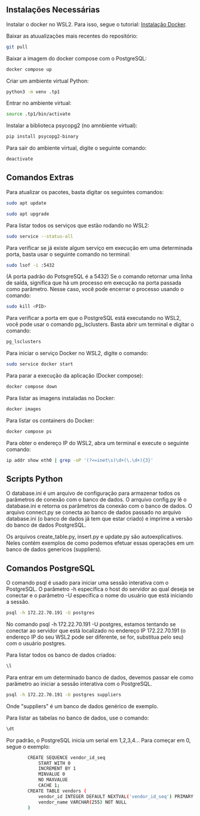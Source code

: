 ## Instalações Necessárias

Instalar o docker no WSL2. Para isso, segue o tutorial: [Instalação Docker](https://gitlab.com/paulonellessen/docker-saas/-/wikis/Instalando%20o%20Docker/Ubuntu).

Baixar as atuualizações mais recentes do repositório:

```sh
git pull
````

Baixar a imagem do docker compose com o PostgreSQL:

```sh
docker compose up
```

Criar um ambiente virtual Python:

```sh
python3 -m venv .tp1
```

Entrar no ambiente virtual:

```sh
source .tp1/bin/activate
```

Instalar a biblioteca psycopg2 (no amnbiente virtual):

```sh
pip install psycopg2-binary
```

Para sair do ambiente virtual, digite o seguinte comando:

```sh
deactivate
```

## Comandos Extras

Para atualizar os pacotes, basta digitar os seguintes comandos:

```sh
sudo apt update
```

```sh
sudo apt upgrade
```

Para listar todos os serviços que estão rodando no WSL2:

```sh
sudo service --status-all
```

Para verificar se já existe algum serviço em execução em uma determinada porta, basta usar o seguinte comando no terminal:

```sh
sudo lsof -i :5432
```

(A porta padrão do PotsgreSQL é a 5432)
Se o comando retornar uma linha de saída, significa que há um processo em execução na porta passada como parâmetro. Nesse caso, você pode encerrar o processo usando o comando:

```sh
sudo kill <PID>
```

Para verificar a porta em que o PostgreSQL está executando no WSL2, você pode usar o comando pg_lsclusters. Basta abrir um terminal e digitar o comando:

```sh
pg_lsclusters
```

Para iniciar o serviço Docker no WSL2, digite o comando:

```sh
sudo service docker start
```

Para parar a execução da aplicação (Docker compose):

```sh
docker compose down
```
Para listar as imagens instaladas no Docker:

```sh
docker images
```

Para listar os containers do Docker:

```sh
docker compose ps
```

Para obter o endereço IP do WSL2, abra um terminal e execute o seguinte comando:

```sh
ip addr show eth0 | grep -oP '(?<=inet\s)\d+(\.\d+){3}'
```

## Scripts Python

O database.ini é um arquivo de configuração para armazenar todos os parâmetros de conexão com o banco de dados.
O arrquivo config.py lê o database.ini e retorna os parâmetros da conexão com o banco de dados.
O arquivo connect.py se conecta ao banco de dados passado no arquivo database.ini (o banco de dados já tem que estar criado) e imprime a versão do banco de dados PostgreSQL.

Os arquivos create_table.py, insert.py e update.py são autoexplicativos. Neles contém exemplos de como podemos efetuar essas operações em um banco de dados genericos (suppliers).

## Comandos PostgreSQL

O comando psql é usado para iniciar uma sessão interativa com o PostgreSQL. O parâmetro -h especifica o host do servidor ao qual deseja se conectar e o parâmetro -U especifica o nome do usuário que está iniciando a sessão.

```sh
psql -h 172.22.70.191 -U postgres
```

No comando psql -h 172.22.70.191 -U postgres, estamos tentando se conectar ao servidor que está localizado no endereço IP 172.22.70.191 (o endereço IP do seu WSL2 pode ser diferente, se for, substitua pelo seu) com o usuário postgres.

Para listar todos os banco de dados criados:

```sh
\l
```

Para entrar em um determinado banco de dados, devemos passar ele como parâmetro ao iniciar a sessão interativa com o PostgreSQL.

```sh
psql -h 172.22.70.191 -U postgres suppliers
```

Onde "suppliers" é um banco de dados genérico de exemplo.

Para listar as tabelas no banco de dados, use o comando:

```sh
\dt
```

Por padrão, o PostgreSQL inicia um serial em 1,2,3,4...
Para começar em 0, segue o exemplo:

```sh
        CREATE SEQUENCE vendor_id_seq
            START WITH 0
            INCREMENT BY 1
            MINVALUE 0
            NO MAXVALUE
            CACHE 1;
        CREATE TABLE vendors (
            vendor_id INTEGER DEFAULT NEXTVAL('vendor_id_seq') PRIMARY KEY,
            vendor_name VARCHAR(255) NOT NULL
        )
```

